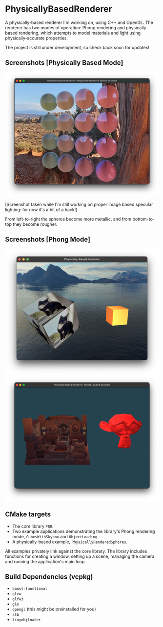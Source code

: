 # PhysicallyBasedRenderer

A physically-based renderer I'm working on, using C++ and OpenGL. The renderer has two modes of operation: Phong rendering and physically based rendering, which attempts to model materials and light using physically-accurate properties.

The project is still under development, so check back soon for updates!

## Screenshots [Physically Based Mode]
![Physically Rendered Spheres](screenshots/physically_shaded_spheres_ibl_fake_specular.png "Spheres rendered using PBR materials")

[Screenshot taken while I'm still working on proper image based specular lighting: for now it's a bit of a hack!]

From left-to-right the spheres become more metallic, and from bottom-to-top they become rougher.

## Screenshots [Phong Mode]
![Textured Cubes and Skybox](screenshots/phong_textured_cubes_with_skybox.png "Screenshot of a textured and an untextured cube rendered with a skybox using the Phong model")
![Object Loading](screenshots/phong_object_loading.png "Screenshot showing object loading in action using the Phong model")

## CMake targets
- The core library `PBR`.
- Two example applications demonstrating the library's Phong rendering mode, `CubesWithSkybox` and `ObjectLoading`.
- A physically-based example, `PhysicallyRenderedSpheres`.

All examples privately link against the core library. The library includes functions for creating a window, setting up a scene, managing the camera and running the application's main loop.

## Build Dependencies (vcpkg)

- `boost-functional`
- `glew`
- `glfw3`
- `glm`
- `opengl` (this might be preinstalled for you)
- `stb`
- `tinyobjloader`
